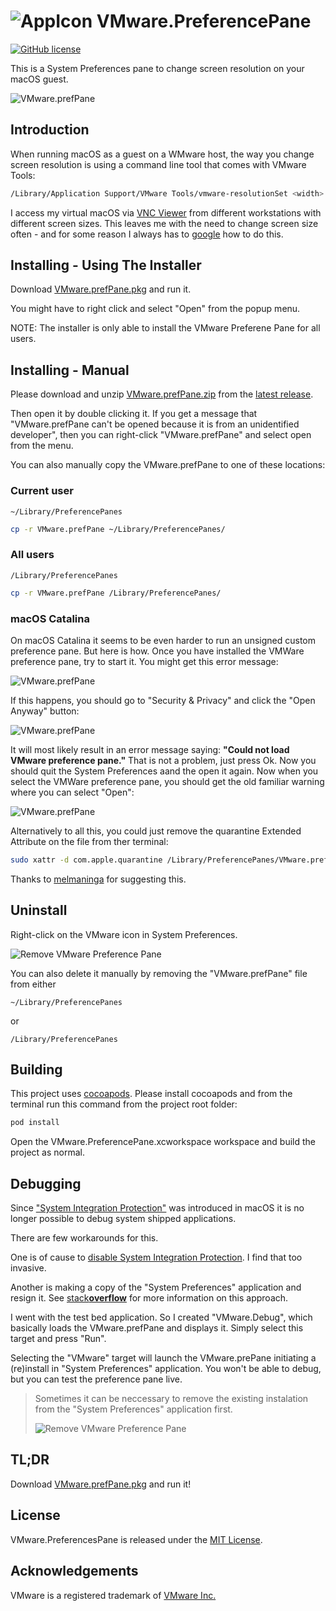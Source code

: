 # ![AppIcon](VMware/Assets.xcassets/AppIcon.appiconset/icon32.png) VMware.PreferencePane

[![GitHub license](https://img.shields.io/badge/license-MIT-blue.svg)](https://github.com/MarLoe/VMware.PreferencePane/blob/master/LICENSE)

This is a System Preferences pane to change screen resolution on your macOS guest.

![VMware.prefPane](Images/VMware.prefPane.png)

## Introduction

When running macOS as a guest on a WMware host, the way you change screen resolution is using a command line tool that comes with VMware Tools:

```bash
/Library/Application Support/VMware Tools/vmware-resolutionSet <width> <height>
```

I access my virtual macOS via [VNC Viewer](https://www.realvnc.com/en/connect/download/viewer) from different workstations with different screen sizes. This leaves me with the need to change screen size often - and for some reason I always has to [google](https://www.google.dk/search?q=vmware+osx+change+resolution) how to do this.

## Installing - Using The Installer

Download [VMware.prefPane.pkg](https://github.com/MarLoe/VMware.PreferencePane/releases/latest/download/VMware.prefPane.pkg
) and run it.

You might have to right click and select "Open" from the popup menu.

NOTE: The installer is only able to install the VMware Preferene Pane for all users.

## Installing - Manual

Please download and unzip [VMware.prefPane.zip](https://github.com/MarLoe/VMware.PreferencePane/releases/latest/download/VMware.prefPane.zip
) from the [latest release](https://github.com/MarLoe/VMware.PreferencePane/releases/latest).

Then open it by double clicking it. If you get a message that "VMware.prefPane can't be opened because it is from an unidentified developer", then you can right-click "VMware.prefPane" and select open from the menu.

You can also manually copy the VMware.prefPane to one of these locations:

### Current user

```~/Library/PreferencePanes```

```bash
cp -r VMware.prefPane ~/Library/PreferencePanes/
```

### All users

```/Library/PreferencePanes```

```bash
cp -r VMware.prefPane /Library/PreferencePanes/
```

### **macOS** Catalina

On macOS Catalina it seems to be even harder to run an unsigned custom preference pane. But here is how. Once you have installed the VMWare preference pane, try to start it. You might get this error message:

![VMware.prefPane](Images/VMware.prefPane-Catalina01.png)

If this happens, you should go to "Security & Privacy" and click the "Open Anyway" button:

![VMware.prefPane](Images/VMware.prefPane-Catalina02.png)

It will most likely result in an error message saying:
**"Could not load VMware preference pane."** That is not a problem, just press Ok. Now you should quit the System Preferences aand the open it again. Now when you select the VMWare preference pane, you should get the old familiar warning where you can select "Open":

![VMware.prefPane](Images/VMware.prefPane-Catalina03.png)

Alternatively to all this, you could just remove the quarantine Extended Attribute on the file from ther terminal:

```bash
sudo xattr -d com.apple.quarantine /Library/PreferencePanes/VMware.prefPane
```

Thanks to [melmaninga](https://github.com/melmaninga) for suggesting this.

## Uninstall

Right-click on the VMware icon in System Preferences.

![Remove VMware Preference Pane](Images/VMware.prefPane.remove.png)

You can also delete it manually by removing the "VMware.prefPane" file from either  

```~/Library/PreferencePanes```

or

```/Library/PreferencePanes```


## Building

This project uses [cocoapods](https://cocoapods.org/). Please install cocoapods and from the terminal run this command from the project root folder:

```bash
pod install
```

Open the VMware.PreferencePane.xcworkspace workspace and build the project as normal.

## Debugging

Since ["System Integration Protection"](https://developer.apple.com/library/content/documentation/Security/Conceptual/System_Integrity_Protection_Guide/Introduction/Introduction.html) was introduced in macOS it is no longer possible to debug system shipped applications.

There are few workarounds for this.

One is of cause to [disable System Integration Protection](https://developer.apple.com/library/content/documentation/Security/Conceptual/System_Integrity_Protection_Guide/ConfiguringSystemIntegrityProtection/ConfiguringSystemIntegrityProtection.html). I find that too invasive.

Another is making a copy of the "System Preferences" application and resign it. See [stack**overflow**](https://stackoverflow.com/a/40708258) for more information on this approach.

I went with the test bed application. So I created "VMware.Debug", which basically loads the VMware.prefPane and displays it. Simply select this target and press "Run".

Selecting the "VMware" target will launch the VMware.prePane initiating a (re)install in "System Preferences" application. You won't be able to debug, but you can test the preference pane live.
> Sometimes it can be neccessary to remove the existing instalation from the "System Preferences" application first.
>
>![Remove VMware Preference Pane](Images/VMware.prefPane.remove.png)

## TL;DR

Download [VMware.prefPane.pkg](https://github.com/MarLoe/VMware.PreferencePane/releases/latest/download/VMware.prefPane.pkg
) and run it!

## License

VMware.PreferencesPane is released under the [MIT License](https://github.com/MarLoe/VMware.PreferencePane/blob/master/LICENSE).

## Acknowledgements

VMware is a registered trademark of [VMware Inc.](http://vmware.com)
